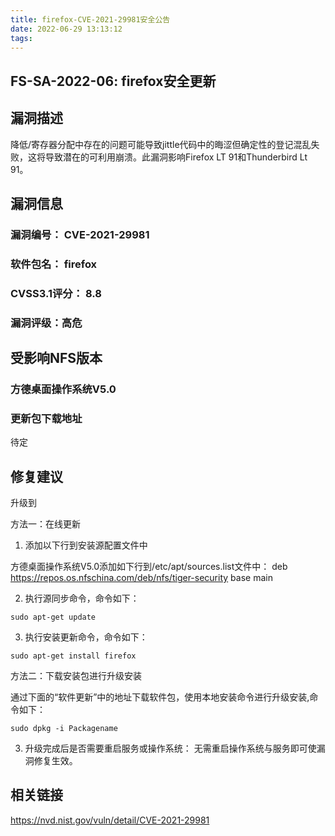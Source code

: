 ```yaml
---
title: firefox-CVE-2021-29981安全公告
date: 2022-06-29 13:13:12
tags:
---
```

## FS-SA-2022-06: firefox安全更新

## 漏洞描述

降低/寄存器分配中存在的问题可能导致jittle代码中的晦涩但确定性的登记混乱失败，这将导致潜在的可利用崩溃。此漏洞影响Firefox LT 91和Thunderbird Lt 91。

## 漏洞信息

###    漏洞编号： CVE-2021-29981

###    软件包名： firefox

###    CVSS3.1评分： 8.8

###    漏洞评级：高危

## 受影响NFS版本

###    方德桌面操作系统V5.0

### 更新包下载地址

待定

## 修复建议

升级到 

方法一：在线更新

1. 添加以下行到安装源配置文件中

方德桌面操作系统V5.0添加如下行到/etc/apt/sources.list文件中：
deb https://repos.os.nfschina.com/deb/nfs/tiger-security base main

2. 执行源同步命令，命令如下：

```
sudo apt-get update
```

3. 执行安装更新命令，命令如下：

```
sudo apt-get install firefox
```

方法二：下载安装包进行升级安装

通过下面的“软件更新”中的地址下载软件包，使用本地安装命令进行升级安装,命令如下：

```
sudo dpkg -i Packagename
```

3. 升级完成后是否需要重启服务或操作系统：
   无需重启操作系统与服务即可使漏洞修复生效。

## 相关链接

https://nvd.nist.gov/vuln/detail/CVE-2021-29981
